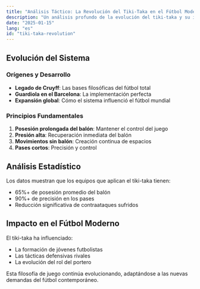 ```yaml
---
title: "Análisis Táctico: La Revolución del Tiki-Taka en el Fútbol Moderno"
description: "Un análisis profundo de la evolución del tiki-taka y su impacto en el fútbol contemporáneo"
date: "2025-01-15"
lang: "es"
id: "tiki-taka-revolution"
---
```


## Evolución del Sistema

### Orígenes y Desarrollo
- **Legado de Cruyff**: Las bases filosóficas del fútbol total
- **Guardiola en el Barcelona**: La implementación perfecta
- **Expansión global**: Cómo el sistema influenció el fútbol mundial

### Principios Fundamentales
1. **Posesión prolongada del balón**: Mantener el control del juego
2. **Presión alta**: Recuperación inmediata del balón
3. **Movimientos sin balón**: Creación continua de espacios
4. **Pases cortos**: Precisión y control

## Análisis Estadístico

Los datos muestran que los equipos que aplican el tiki-taka tienen:
- 65%+ de posesión promedio del balón
- 90%+ de precisión en los pases
- Reducción significativa de contraataques sufridos

## Impacto en el Fútbol Moderno

El tiki-taka ha influenciado:
- La formación de jóvenes futbolistas
- Las tácticas defensivas rivales
- La evolución del rol del portero

Esta filosofía de juego continúa evolucionando, adaptándose a las nuevas demandas del fútbol contemporáneo.

